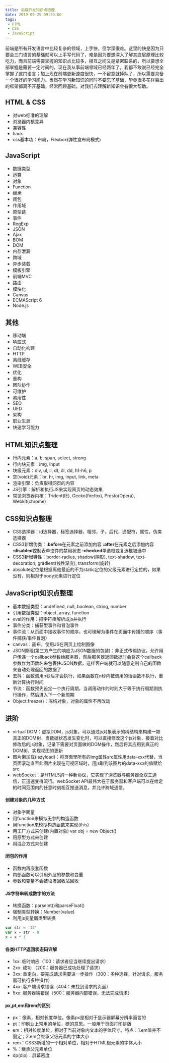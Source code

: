 ```yaml
---
title: 前端开发知识点梳理
date: 2019-06-25 09:30:00
tags:
 - HTML
 - CSS
 - JavaScript
---
```


前端是所有开发语言中比较复杂的领域，上手快，但学深很难。这里的快是因为只要会三门语言的基础就可以上手写代码了，难是因为要想深入了解其底层原理比较吃力，而且前端需要掌握的知识点比较多，相互之间又是紧密联系的，所以要想全部掌握是需要一定时间的。现在我从事前端领域已经两年了，我都不敢说已经完全掌握了这门语言；加上现在前端更新速度很快，一不留意就掉队了，所以需要具备一个很好的学习能力。当然在学习新知识的同时不要忘了基础，毕竟很多花样百出的框架都离不开基础，经常回顾基础，对我们去理解新知识会有很大帮助。

<!-- more --> 

## HTML & CSS
- 对web标准的理解
- 浏览器内核差异
- 兼容性
- hack
- css基本功：布局，Flexbox(弹性盒布局模式)

## JavaScript
- 数据类型
- 运算
- 对象
- Function
- 继承
- 闭包
- 作用域
- 原型链
- 事件
- RegExp
- JSON
- Ajax
- BOM
- DOM
- 内存泄漏
- 跨域
- 异步装载
- 模板引擎
- 前端MVC
- 路由
- 模块化
- Canvas
- ECMAScript 6
- Node.js

## 其他
- 移动端
- 响应式
- 自动化构建
- HTTP
- 离线缓存
- WEB安全
- 优化
- 重构
- 团队协作
- 可维护
- 易用性
- SEO
- UED
- 架构
- 职业生涯
- 快速学习能力

## HTML知识点整理
- 行内元素：a, b, span, select, strong
- 行内块元素：img, input
- 块级元素：div, ul, li, dt, dl, dd, h1-h6, p
- 空(void)元素：br, hr, img, input, link, meta
- 渲染引擎：负责取得网页的内容
- JS引擎：解析和执行JS来实现网页的动态效果
- 常见浏览器内核：Trident(IE), Gecko(firefox), Presto(Opera), Webkit(chrome)

## CSS知识点整理
- CSS选择器：id选择器，标签选择器，相邻，子，后代，通配符，属性，伪类选择器
- CSS3新增伪类：**:before**在元素之前添加内容 **:after**在元素之后添加内容 **:disabled**控制表单控件的禁用状态 **:checked**单选框或复选框被选中
- CSS3新增特性：border-radius, shadow(阴影), text-shadow, text-decoration, gradient(线性渐变), transform(旋转)
- absolute定位是根据离他最近的不为static定位的父级元素进行定位的，如果没有，则相对于body元素进行定位

## JavaScript知识点整理
- 基本数据类型：undefined, null, boolean, string, number
- 引用数据类型：object, array, function
- eval的作用：把字符串解析成js并执行
- 事件分类：捕获型事件和冒泡事件
- 事件流：从页面中接收事件的顺序，也可理解为事件在页面中传播的顺序（事件捕获/事件冒泡）
- canvas：画布，使用JS在网页上绘制图像
- JSON原理(第三方产生的响应为JSON数据的包装)：非正式传输协议，允许用户传递一个callback参数给服务器，然后服务器返回数据时会将这个callback参数作为函数名来包裹住JSON数据，这样客户端就可以随意定制自己的函数来自动处理返回的数据了
- 去抖：函数调用n秒后才会执行，如果函数在n秒内被调用的话函数不执行，重新计算执行时间
- 节流：函数预先设定一个执行周期，当调用动作的时刻大于等于执行周期则执行操作，然后进入下一个新周期
- Object.freeze()：冻结对象，对象的属性不再改动

## 进阶
- virtual DOM：虚拟DOM，js对象，可以通过js对象表示的树结构来构建一颗真正的DOM树，当数据状态发生变化时，可以直接修改这个js对象，接着对比修改后的js对象，记录下需要对页面做的DOM操作，然后将其应用到真正的DOM树，实现视图的更新
- 图片懒加载(lazyload)：将页面里所有的img属性src属性用data-xxx代替，当页面滚动直至此图片出现在可视区域时，用js取到该图片的data-xxx的值赋给src
- webSocket：是HTML5的一种新协议，它实现了浏览器与服务器全双工通信，正迅速变得流行。webSocket API最伟大在于服务器和客户端可以在给定的时间范围内的任意时刻相互推送消息，并允许跨域通信。

#### 创建对象的几种方式
- 对象字面量
- 用function来模拟无参的构造函数
- 用function来模拟构造函数来实现(this)
- 用工厂方式来创建(内置对象) var obj = new Object()
- 用原型方式来创建
- 用混合方式来创建

#### 闭包的作用
- 函数内再嵌套函数
- 内部函数可以引用外层的参数和变量
- 参数和变量不会被垃圾回收站回收

#### JS字符串转成数字的方法
- 转换函数：parseInt()和parseFloat()
- 强制类型转换：Number(value)
- 利用js变量弱类型转换
```js
var str = '12'
var x = str - 0
x = x * 1
```
#### 各类HTTP返回状态码详解
- 1xx: 临时响应（100：请求者应当继续提出请求）
- 2xx: 成功 （200：服务器已成功处理了请求）
- 3xx: 重定向，要完成请求需要进一步操作（300：多种选择，针对请求，服务器可执行多种操作）
- 4xx: 客户端请求错误（404：未找到请求的页面）
- 5xx: 服务器端错误（500：服务器内部错误，无法完成请求）

#### px,pt,em和rem的区别
- px：像素，相对长度单位。像素px是相对于显示器屏幕分辨率而言的
- pt：印刷业上常用的单位，磅的意思。一般用于页面打印排版
- em：相对长度单位，相对于当前对象内文本的字体尺寸。特点：1.em值并不固定；2.em会继承父级元素的字体大小
- rem：CSS3新增的一个相对单位，相对于HTML根元素的字体大小
- %：继承父元素单位
- dp(dip)：屏幕密度
